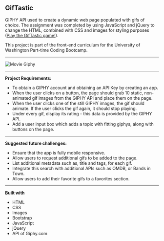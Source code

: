 ## GifTastic

GIPHY API used to create a dynamic web page populated with gifs of choice. 
The assignment was completed by using JavaScript and jQuery to change the HTML, combined with CSS and images for styling purposes     ([Play the GifTastic game!](https://heidijvr.github.io/GifTastic//)).

This project is part of the front-end curriculum for the University of Washington Part-time Coding Bootcamp.

-----

<img src="https://heidijvr.github.io/GifTastic/assets/images/giphy.screenshot.png" alt="Movie Giphy">

-----

**Project Requirements:**

* To obtain a GIPHY account and obtaining an API Key by creating an app.
* When the user clicks on a button, the page should grab 10 static, non-animated gif images from the GIPHY API and place them on the page.
* When the user clicks one of the still GIPHY images, the gif should animate. If the user clicks the gif again, it should stop playing.
* Under every gif, display its rating - this data is provided by the GIPHY API.
* Add a user input box which adds a topic with fitting giphys, along with buttons on the page.

-----

**Suggested future challenges:**

* Ensure that the app is fully mobile responsive.
* Allow users to request additional gifs to be added to the page.
* List additional metadata such as, title and tags, for each gif.
* Integrate this search with additional APIs such as OMDB, or Bands in Town.
* Allow users to add their favorite gifs to a favorites section.

-----

**Built with**

* HTML
* CSS
* Images
* Bootstrap
* JavaScript
* jQuery
* API of Giphy.com
